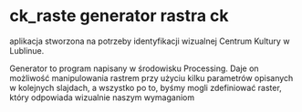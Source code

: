ck_raste
generator rastra ck
=========
aplikacja stworzona na potrzeby identyfikacji wizualnej Centrum Kultury w Lublinue.

Generator to program napisany w środowisku Processing. Daje on możliwość manipulowania rastrem przy użyciu kilku parametrów opisanych w kolejnych slajdach, a wszystko po to, byśmy mogli zdefiniować raster, który odpowiada wizualnie naszym wymaganiom
